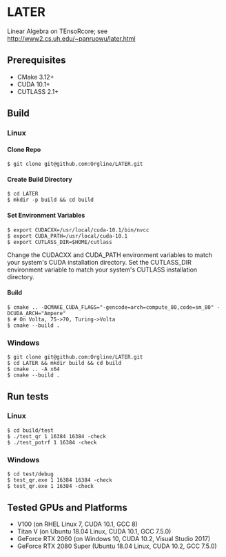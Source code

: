 # LATER
Linear Algebra on TEnsoRcore;
see http://www2.cs.uh.edu/~panruowu/later.html

## Prerequisites

* CMake 3.12+
* CUDA 10.1+
* CUTLASS 2.1+

## Build
### Linux
#### Clone Repo
```console
$ git clone git@github.com:Orgline/LATER.git
```
#### Create Build Directory
```console
$ cd LATER
$ mkdir -p build && cd build
```
#### Set Environment Variables
```console
$ export CUDACXX=/usr/local/cuda-10.1/bin/nvcc
$ export CUDA_PATH=/usr/local/cuda-10.1
$ export CUTLASS_DIR=$HOME/cutlass
```
Change the CUDACXX and CUDA_PATH environment variables to match
your system's CUDA installation directory. Set the CUTLASS_DIR environment
variable to match your system's CUTLASS installation directory. 

#### Build
```console
$ cmake .. -DCMAKE_CUDA_FLAGS="-gencode=arch=compute_80,code=sm_80" -DCUDA_ARCH="Ampere"
$ # On Volta, 75->70, Turing->Volta
$ cmake --build .
```

### Windows 

```console
$ git clone git@github.com:Orgline/LATER.git
$ cd LATER && mkdir build && cd build
$ cmake .. -A x64
$ cmake --build .
```
## Run tests
### Linux
```console
$ cd build/test
$ ./test_qr 1 16384 16384 -check
$ ./test_potrf 1 16384 -check
```

### Windows
```console
$ cd test/debug
$ test_qr.exe 1 16384 16384 -check
$ test_qr.exe 1 16384 -check
```

## Tested GPUs and Platforms
* V100 (on RHEL Linux 7, CUDA 10.1, GCC 8)
* Titan V (on Ubuntu 18.04 Linux, CUDA 10.1, GCC 7.5.0)
* GeForce RTX 2060 (on Windows 10, CUDA 10.2, Visual Studio 2017)
* GeForce RTX 2080 Super (Ubuntu 18.04 Linux, CUDA 10.2, GCC 7.5.0)
